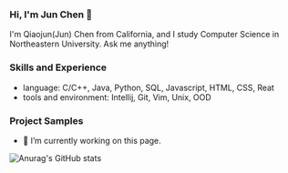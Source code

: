 ### Hi, I'm Jun Chen 👋 

I'm Qiaojun(Jun) Chen from California, and I study Computer Science in Northeastern University. Ask me anything!

### Skills and Experience 
- language: C/C++, Java, Python, SQL, Javascript, HTML, CSS, Reat
- tools and environment: Intellij, Git, Vim, Unix, OOD

### Project Samples

- 🔭 I’m currently working on this page. 

![Anurag's GitHub stats](https://github-readme-stats.vercel.app/api?username=junqc&theme=aura&show_icons=true)

